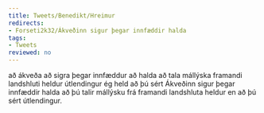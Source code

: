 ```yaml
---
title: Tweets/Benedikt/Hreimur
redirects:
- Forseti2k32/Ákveðinn sigur þegar innfæddir halda
tags:
- Tweets
reviewed: no
---
```

<vocabulary>
að ákveða
að sigra
þegar
innfæddur
að halda
að tala
mállýska
framandi
landshluti
heldur
útlendingur
ég held að þú sért
</vocabulary>
<Tweet
data-translate="true"audio="Ákveðinn.mp3"
id="659789103605653504"
date="1446140955000"
favorites="13"
user_name="Benedikt"
handle="forseti2k32"
user_picture="Tweet-forseti2k32-1rhck2j.jpg"
verified=""
>Ákveðinn sigur þegar innfæddir halda að þú talir mállýsku frá framandi landshluta heldur en að þú sért útlendingur.</Tweet>
